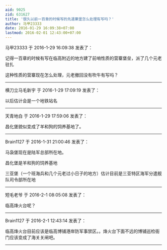 ```yaml
---
aid: 9025
zid: 631627
title: '很久以前一百章的时候写的先遣寨堡怎么处理有写吗？'
author: 马甲23333
date: 2016-01-29 16:09:38+07:00
lastmod: 2016-02-01 12:43:00+07:00
---
```


马甲23333 于 2016-1-29 16:09:38 发表了：

记得一百章的时候有写在临高附近的地方建了前哨性质的营寨堡垒，派了几个元老驻扎

这种性质的营寨现在怎么处理，元老撤回没有吹牛有写吗？

---------

横刀立马毛新宇 于 2016-1-29 17:09:19 发表了：

以后估计会是一个地铁站名

---------

天青地白 于 2016-1-29 17:59:06 发表了：

昌化堡貌似变成了羊和狗的饲养基地了。

---------

Brain1127 于 2016-1-31 21:00:46 发表了：

马袅堡现在是陆军总部所在地。

昌化堡是羊和狗的饲养基地

三亚堡（一个班海兵和几个元老过小日子的地方）估计目前是三亚特区海军分遣舰队司令部所在地

---------

短毛老爷 于 2016-2-1 08:05:08 发表了：

临高烽火台呢？

---------

Brain1127 于 2016-2-1 12:43:14 发表了：

临高烽火台目前应该是临高博铺港岸防军事禁区。。烽火台下面不远的博铺巡检衙门应该变成了海关关闸吧。

---------

